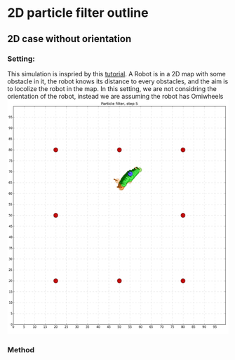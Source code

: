 # 2D particle filter outline

## 2D case without orientation

### Setting:
This simulation is inspried by this [tutorial](https://salzi.blog/2015/05/25/particle-filters-with-python/). A Robot is in a 2D map with some obstacle in it, the robot knows its distance to every obstacles, and the aim is to locolize the robot in the map. In this setting, we are not considring the orientation of the robot, instead we are assuming the robot has Omiwheels
![2d_simple_case](2d_simple_case.png)

### Method
